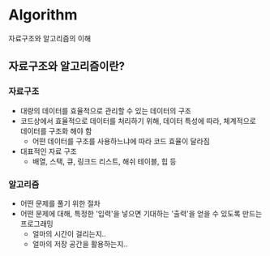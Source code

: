 # Algorithm
자료구조와 알고리즘의 이해

## 자료구조와 알고리즘이란?
### 자료구조
* 대량의 데이터를 효율적으로 관리할 수 있는 데이터의 구조
* 코드상에서 효율적으로 데이터를 처리하기 위해, 데이터 특성에 따라, 체계적으로 데이터를 구조화 해야 함
    * 어떤 데이터를 구조를 사용하느냐에 따라 코드 효율이 달라짐
* 대표적인 자료 구조
    * 배열, 스택, 큐, 링크드 리스트, 해쉬 테이블, 힙 등

### 알고리즘
* 어떤 문제를 풀기 위한 절차
* 어떤 문제에 대해, 특정한 '입력'을 넣으면 기대하는 '출력'을 얻을 수 있도록 만드는 프로그래밍
    * 얼마의 시간이 걸리는지..
    * 얼마의 저장 공간을 활용하는지..


